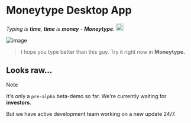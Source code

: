 # Moneytype Desktop App
*Typing is **time**, **time** is **money** - **Moneytype**.* <img src="https://github.com/user-attachments/assets/d0a107b3-324b-4f8d-a48a-deb0cf3bd831" alt="🤡" width="20px" height="20px">

![image](https://github.com/user-attachments/assets/9813d903-83ed-4699-b0aa-6522d6745bfe)
> I hope you type better than this guy. Try it right now in **Moneytype.**

## Looks raw...
> [!NOTE]
> It's only a `pre-alpha` beta-demo so far. We're currently waiting for **investors**.

But we have active development team working on a new update 24/7.
